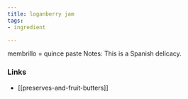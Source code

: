 ```yaml
---
title: loganberry jam
tags:
- ingredient

---
```

membrillo = quince paste Notes: This is a Spanish delicacy.

### Links

* [[preserves-and-fruit-butters]]
